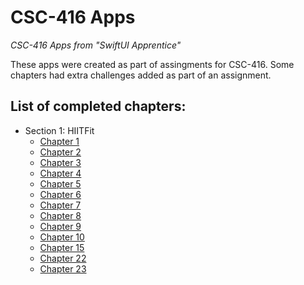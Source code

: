 # CSC-416 Apps
*CSC-416 Apps from "SwiftUI Apprentice"*

These apps were created as part of assingments for CSC-416. 
Some chapters had extra challenges added as part of an assignment.

## List of completed chapters:
* Section 1: HIITFit
  * [Chapter 1](https://github.com/quinn-brittain/csc-416-apps/tree/chapter1/)
  * [Chapter 2](https://github.com/quinn-brittain/csc-416-apps/tree/chapter2/)
  * [Chapter 3](https://github.com/quinn-brittain/csc-416-apps/tree/chapter3/)
  * [Chapter 4](https://github.com/quinn-brittain/csc-416-apps/tree/chapter4/)
  * [Chapter 5](https://github.com/quinn-brittain/csc-416-apps/tree/chapter5/)
  * [Chapter 6](https://github.com/quinn-brittain/csc-416-apps/tree/chapter6/)
  * [Chapter 7](https://github.com/quinn-brittain/csc-416-apps/tree/chapter7/)
  * [Chapter 8](https://github.com/quinn-brittain/csc-416-apps/tree/chapter8/)
  * [Chapter 9](https://github.com/quinn-brittain/csc-416-apps/tree/chapter9/)
  * [Chapter 10](https://github.com/quinn-brittain/csc-416-apps/tree/chapter10/)
  * [Chapter 15](https://github.com/quinn-brittain/csc-416-apps/tree/chapter15/)
  * [Chapter 22](https://github.com/quinn-brittain/csc-416-apps/tree/chapter22/)
  * [Chapter 23](https://github.com/quinn-brittain/csc-416-apps/tree/chapter23/)

